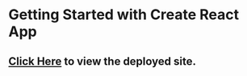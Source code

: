 # Getting Started with Create React App

## [Click Here](https://aravind-react-cart-shop.netlify.app/) to view the deployed site.
